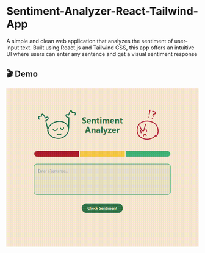 # Sentiment-Analyzer-React-Tailwind-App
A simple and clean web application that analyzes the sentiment of user-input text. Built using React.js and Tailwind CSS, this app offers an intuitive UI where users can enter any sentence and get a visual sentiment response

## 🎬 Demo
![Demo](./demo.gif)
